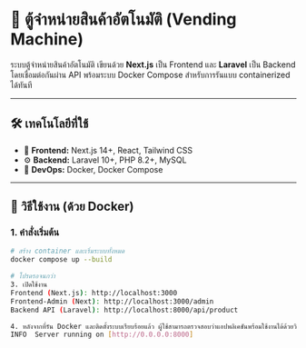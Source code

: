 # 🧃 ตู้จำหน่ายสินค้าอัตโนมัติ (Vending Machine)

ระบบตู้จำหน่ายสินค้าอัตโนมัติ เขียนด้วย **Next.js** เป็น Frontend และ **Laravel** เป็น Backend โดยเชื่อมต่อกันผ่าน API พร้อมระบบ Docker Compose สำหรับการรันแบบ containerized ได้ทันที

---

## 🛠 เทคโนโลยีที่ใช้

- 🧩 **Frontend:** Next.js 14+, React, Tailwind CSS
- ⚙️ **Backend:** Laravel 10+, PHP 8.2+, MySQL
- 🐳 **DevOps:** Docker, Docker Compose

---

## 🚀 วิธีใช้งาน (ด้วย Docker)

### 1. คำสั่งเริ่มต้น
```bash
# สร้าง container และเริ่มระบบทั้งหมด
docker compose up --build

# โปรดรอจนกว่า 
3. เปิดใช้งาน
Frontend (Next.js): http://localhost:3000
Frontend-Admin (Next): http://localhost:3000/admin
Backend API (Laravel): http://localhost:8000/api/product

4. หลังจากที่รัน Docker และติดตั้งระบบเรียบร้อยแล้ว ผู้ใช้สามารถตรวจสอบว่าแอปพลิเคชันพร้อมใช้งานได้ด้วยวิธีดังนี้:
INFO  Server running on [http://0.0.0.0:8000]
